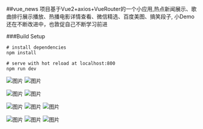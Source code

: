##vue_news
项目基于Vue2+axios+VueRouter的一个小应用,热点新闻展示、歌曲排行展示播放、热播电影详情查看、微信精选、百度美图、搞笑段子,
小Demo还在不断改进中，也敦促自己不断学习前进


###Build Setup
```
# install dependencies
npm install

# serve with hot reload at localhost:800
npm run dev

```


 ![图片](https://coding.net/u/ecit/p/vue_news/git/raw/898b4a541e6433d131baa5aff72abee62236ed35/UI/index1.jpg) ![图片](https://dn-coding-net-production-pp.qbox.me/a271b902-089f-4a1b-8879-357a113b66e5.png)

 ![图片](https://coding.net/u/ecit/p/vue_news/git/raw/master/UI/%25E7%2594%25B5%25E5%25BD%25B11-%25E7%2583%25AD%25E6%2592%25AD%25E5%2588%2597%25E8%25A1%25A8.jpg) ![图片](https://coding.net/u/ecit/p/vue_news/git/raw/898b4a541e6433d131baa5aff72abee62236ed35/UI/%25E7%2594%25B5%25E5%25BD%25B12-%25E8%25AF%25A6%25E6%2583%2585.jpg)


 ![图片](https://coding.net/u/ecit/p/vue_news/git/raw/898b4a541e6433d131baa5aff72abee62236ed35/UI/music1-%E5%88%86%E7%B1%BB.jpg) ![图片](https://coding.net/u/ecit/p/vue_news/git/raw/898b4a541e6433d131baa5aff72abee62236ed35/UI/music2-%E5%88%86%E7%B1%BB%E6%AD%8C%E5%8D%95.jpg) ![图片](https://coding.net/u/ecit/p/vue_news/git/raw/898b4a541e6433d131baa5aff72abee62236ed35/UI/music3-音乐播放.jpg) 

 ![图片](https://coding.net/u/ecit/p/vue_news/git/raw/898b4a541e6433d131baa5aff72abee62236ed35/UI/photo1-%E5%88%86%E7%B1%BB.jpg) 
 ![图片](https://coding.net/u/ecit/p/vue_news/git/raw/898b4a541e6433d131baa5aff72abee62236ed35/UI/%E8%A7%86%E9%A2%911.jpg) ![图片](https://coding.net/u/ecit/p/vue_news/git/raw/898b4a541e6433d131baa5aff72abee62236ed35/UI/%E7%AC%91%E8%AF%9D%E6%AE%B5%E5%AD%90.jpg ) 



